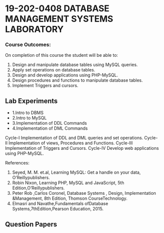 # 19-202-0408 DATABASE MANAGEMENT SYSTEMS LABORATORY
### Course Outcomes:
On completion of this course the student will be able to:
1. Design and manipulate database tables using MySQL queries.
2. Apply set operations on database tables.
3. Design and develop applications using PHP-MySQL.
4. Design procedures and functions to manipulate database tables.
5. Implement Triggers and cursors.

## Lab Experiments 

- 1.Intro to DBMS
- 2.Intro to MySQL
- 3.Implementation of DDL Commands
- 4.Implementation of DML Commands


Cycle-I
Implementation of DDL and DML queries and set operations.
Cycle- II
Implementation of views, Procedures and Functions.
Cycle-III
Implementation of Triggers and Cursors.
Cycle-IV
Develop web applications using PHP-MySQL.






References:
1. Seyed, M. M. et.al, Learning MySQL: Get a handle on your data, O’Reillypublishers.
2. Robin Nixon, Learning PHP, MySQL and JavaScript, 5th Edition,O’Reillypublishers.
3. Peter Rob ,Carlos Coronel, Database Systems , Design, Implementation &Management, 8th
Edition, Thomson CourseTechnology.
1. Elmasri and Navathe,Fundamentals ofDatabase Systems,7thEdition,Pearson Education, 2015.

## Question Papers
